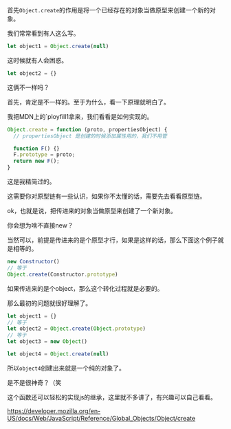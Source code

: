 首先`Object.create`的作用是将一个已经存在的对象当做原型来创建一个新的对象。

我们常常看到有人这么写。

```js
let object1 = Object.create(null)
```

这时候就有人会困惑。

```js
let object2 = {}
```

这俩不一样吗？

首先，肯定是不一样的。至于为什么，看一下原理就明白了。

我把MDN上的`ployfill1拿来，我们看看是如何实现的。

```js
Object.create = function (proto, propertiesObject) {
  // propertiesObject 是创建的时候添加属性用的，我们不用管

  function F() {}
  F.prototype = proto;
  return new F();
}
```

这是我精简过的。

这需要你对原型链有一些认识，如果你不太懂的话，需要先去看看原型链。

ok，也就是说，把传进来的对象当做原型来创建了一个新对象。

你会想为啥不直接new？

当然可以，前提是传进来的是个原型才行，如果是这样的话，那么下面这个例子就是相等的。

```js
new Constructor()
// 等于
Object.create(Constructor.prototype)
```

如果传进来的是个object，那么这个转化过程就是必要的。

那么最初的问题就很好理解了。

```js
let object1 = {}
// 等于
let object2 = Object.create(Object.prototype)
// 等于
let object3 = new Object()

let object4 = Object.create(null)
```

所以`object4`创建出来就是一个纯的对象了。

是不是很神奇？（笑

这个函数还可以轻松的实现js的继承，这里就不多讲了，有兴趣可以自己看看。

https://developer.mozilla.org/en-US/docs/Web/JavaScript/Reference/Global_Objects/Object/create
